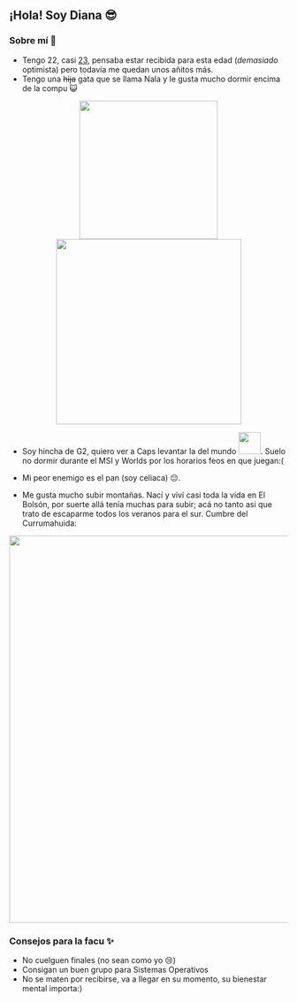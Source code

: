 ## ¡Hola! Soy Diana 😎

### Sobre mí :eyes:

* Tengo 22, casi [23](https://www.youtube.com/watch?v=V1WhOWvlcjI&ab_channel=DHardcore2008), pensaba estar recibida para esta edad (_demasiado_ optimista) pero todavía me quedan unos añitos más.
* Tengo una ~~hija~~ gata que se llama Nala y le gusta mucho dormir encima de la compu 😺

<p align="center">
  <img src="https://user-images.githubusercontent.com/48812037/231306267-797a2aa8-710a-4b3b-9b52-8dd11387216c.jpg" width="250"> <img src="https://user-images.githubusercontent.com/48812037/231306276-a0a2faa1-c832-448c-89b3-41f2fceb5b72.jpg" height="335">
</p>

* Soy hincha de G2, quiero ver a Caps levantar la del mundo <img src="https://user-images.githubusercontent.com/48812037/231304630-bc006152-ca25-484b-a8aa-3e4e7499a68f.png" width="40" />. 
Suelo no dormir durante el MSI y Worlds por los horarios feos en que juegan:(

* Mi peor enemigo es el pan (soy celiaca) 😔.

* Me gusta mucho subir montañas. Nací y viví casi toda la vida en El Bolsón, por suerte allá tenía muchas para subir; acá no tanto asi que trato de escaparme todos los veranos para el sur.
Cumbre del Currumahuida:

<p align="center">
  <img src="https://user-images.githubusercontent.com/48812037/231306282-86aa43b4-a420-4822-8d41-a9506cdc6cc2.jpg" width="700">
</p>

### Consejos para la facu ✨

* No cuelguen finales (no sean como yo :cry:)
* Consigan un buen grupo para Sistemas Operativos
* No se maten por recibirse, va a llegar en su momento, su bienestar mental importa:)
